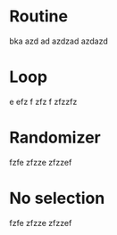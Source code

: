 # Routine

bka
azd
ad
azdzad
azdazd



# Loop

e
efz
f
zfz
f
zfzzfz


# Randomizer

fzfe
zfzze
zfzzef


# No selection

fzfe
zfzze
zfzzef


